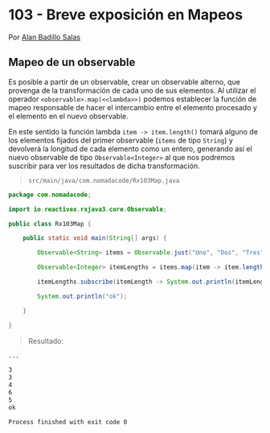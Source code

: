 # 103 - Breve exposición en Mapeos

Por [Alan Badillo Salas](https://www.nomadacode.com)

## Mapeo de un observable

Es posible a partir de un observable, crear un observable alterno, que provenga de la transformación de cada uno de sus elementos. Al utilizar el operador `<observable>.map(<<lambda>>)` podemos establecer la función de mapeo responsable de hacer el intercambio entre el elemento procesado y el elemento en el nuevo observable.

En este sentido la función lambda `item -> item.length()` tomará alguno de los elementos fijados del primer observable (`items` de tipo `String`) y devolverá la longitud de cada elemento como un entero, generando así el nuevo observable de tipo `Observable<Integer>` al que nos podremos suscribir para ver los resultados de dicha transformación.

> `src/main/java/com.nomadacode/Rx103Map.java`

```java
package com.nomadacode;

import io.reactivex.rxjava3.core.Observable;

public class Rx103Map {

    public static void main(String[] args) {

        Observable<String> items = Observable.just("Uno", "Dos", "Tres", "Cuatro", "Cinco");

        Observable<Integer> itemLengths = items.map(item -> item.length());

        itemLengths.subscribe(itemLength -> System.out.println(itemLength));

        System.out.println("ok");

    }

}
```

> Resultado:

```txt
...

3
3
4
6
5
ok

Process finished with exit code 0
```